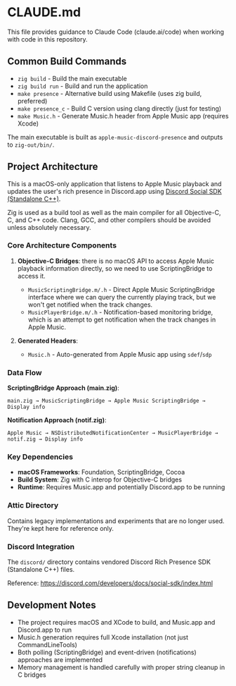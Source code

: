 # CLAUDE.md

This file provides guidance to Claude Code (claude.ai/code) when working with code in this repository.

## Common Build Commands

- `zig build` - Build the main executable
- `zig build run` - Build and run the application
- `make presence` - Alternative build using Makefile (uses zig build, preferred)
- `make presence_c` - Build C version using clang directly (just for testing)
- `make Music.h` - Generate Music.h header from Apple Music app (requires Xcode)

The main executable is built as `apple-music-discord-presence` and outputs to `zig-out/bin/`.

## Project Architecture

This is a macOS-only application that listens to Apple Music playback and updates the user's rich
presence in Discord.app using [Discord Social SDK (Standalone
C++)](https://discord.com/developers/docs/discord-social-sdk/getting-started/using-c++).

Zig is used as a build tool as well as the main compiler for all Objective-C, C, and C++ code.
Clang, GCC, and other compilers should be avoided unless absolutely necessary.

### Core Architecture Components

1. **Objective-C Bridges**: there is no macOS API to access Apple Music playback information directly,
  so we need to use ScriptingBridge to access it.
   - `MusicScriptingBridge.m/.h` - Direct Apple Music ScriptingBridge interface where we can query
     the currently playing track, but we won't get notified when the track changes.
   - `MusicPlayerBridge.m/.h` - Notification-based monitoring bridge, which is an attempt to get
     notification when the track changes in Apple Music.

2. **Generated Headers**:
   - `Music.h` - Auto-generated from Apple Music app using `sdef`/`sdp`

### Data Flow

**ScriptingBridge Approach (main.zig)**:
```
main.zig → MusicScriptingBridge → Apple Music ScriptingBridge → Display info
```

**Notification Approach (notif.zig)**:
```
Apple Music → NSDistributedNotificationCenter → MusicPlayerBridge → notif.zig → Display info
```

### Key Dependencies

- **macOS Frameworks**: Foundation, ScriptingBridge, Cocoa
- **Build System**: Zig with C interop for Objective-C bridges
- **Runtime**: Requires Music.app and potentially Discord.app to be running

### Attic Directory

Contains legacy implementations and experiments that are no longer used. They're kept here for
reference only.

### Discord Integration

The `discord/` directory contains vendored Discord Rich Presence SDK (Standalone C++) files.

Reference: https://discord.com/developers/docs/social-sdk/index.html

## Development Notes

- The project requires macOS and XCode to build, and Music.app and Discord.app to run
- Music.h generation requires full Xcode installation (not just CommandLineTools)
- Both polling (ScriptingBridge) and event-driven (notifications) approaches are implemented
- Memory management is handled carefully with proper string cleanup in C bridges
